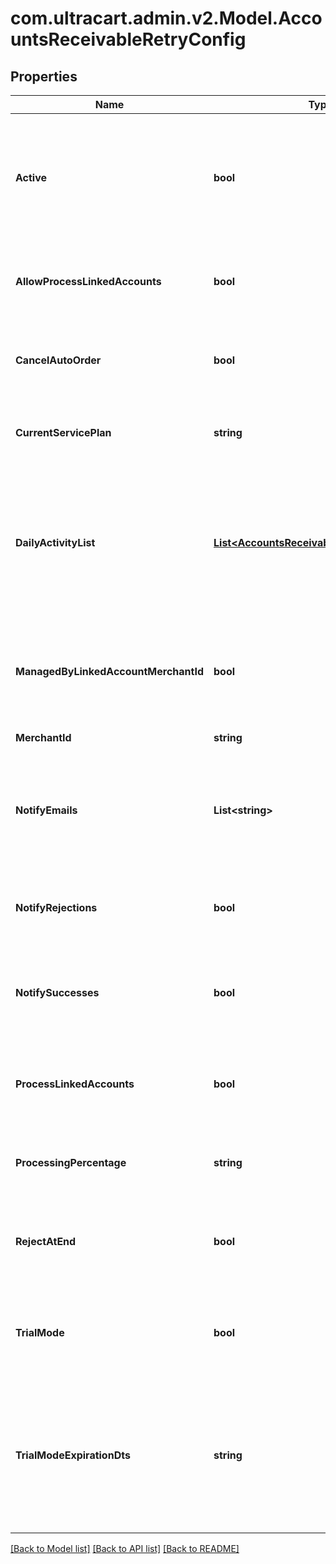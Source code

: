 
# com.ultracart.admin.v2.Model.AccountsReceivableRetryConfig

## Properties

Name | Type | Description | Notes
------------ | ------------- | ------------- | -------------
**Active** | **bool** | True if the retry should run daily.  False puts the retry service into an inactive state for this merchant. | [optional] 
**AllowProcessLinkedAccounts** | **bool** | True if this account has linked accounts that it can process. | [optional] 
**CancelAutoOrder** | **bool** | If true also cancel the auto order if the order is rejected at the end | [optional] 
**CurrentServicePlan** | **string** | The current service plan that the account is on. | [optional] 
**DailyActivityList** | [**List&lt;AccountsReceivableRetryDayActivity&gt;**](AccountsReceivableRetryDayActivity.md) | A list of days and what actions should take place on those days after an order reaches accounts receivable | [optional] 
**ManagedByLinkedAccountMerchantId** | **bool** | If not null, this account is managed by the specified parent merchant id. | [optional] 
**MerchantId** | **string** | UltraCart merchant ID | [optional] 
**NotifyEmails** | **List&lt;string&gt;** | A list of email addresses to receive summary notifications from the retry service. | [optional] 
**NotifyRejections** | **bool** | If true, email addresses are notified of rejections. | [optional] 
**NotifySuccesses** | **bool** | If true, email addresses are notified of successful charges. | [optional] 
**ProcessLinkedAccounts** | **bool** | If true, all linked accounts are also processed using the same rules. | [optional] 
**ProcessingPercentage** | **string** | The percentage rate charged for the service. | [optional] 
**RejectAtEnd** | **bool** | If true, the order is rejected the day after the last configured activity day | [optional] 
**TrialMode** | **bool** | True if the account is currently in trial mode.  Set to false to exit trial mode. | [optional] 
**TrialModeExpirationDts** | **string** | The date when trial mode expires.  If this date is reached without exiting trial mode, the service will de-activate. | [optional] 

[[Back to Model list]](../README.md#documentation-for-models)
[[Back to API list]](../README.md#documentation-for-api-endpoints)
[[Back to README]](../README.md)

